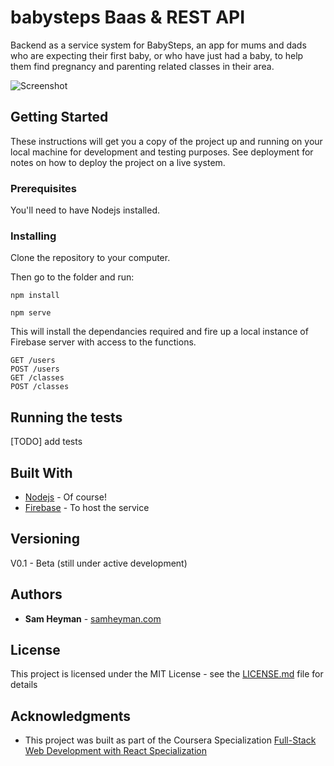 # babysteps Baas & REST API

Backend as a service system for BabySteps, an app for mums and dads who are expecting their first baby, or who have just had a baby, to help them find pregnancy and parenting related classes in their area. 

![Screenshot](./screenshot.png)


## Getting Started

These instructions will get you a copy of the project up and running on your local machine for development and testing purposes. See deployment for notes on how to deploy the project on a live system.

### Prerequisites

You'll need to have Nodejs installed.


### Installing

Clone the repository to your computer.

Then go to the folder and run:

```
npm install
```
```
npm serve
```

This will install the dependancies required and fire up a local instance of Firebase server with access to the functions.

```
GET /users
POST /users
GET /classes
POST /classes
```

## Running the tests

[TODO] add tests


## Built With

* [Nodejs](https://nodejs.org/en/) - Of course!
* [Firebase](https://firebase.google.com/) - To host the service

## Versioning

V0.1 - Beta (still under active development)

## Authors

* **Sam Heyman** - [samheyman.com](https://samheyman.com)

## License

This project is licensed under the MIT License - see the [LICENSE.md](LICENSE.md) file for details

## Acknowledgments

* This project was built as part of the Coursera Specialization [Full-Stack Web Development with React Specialization](https://www.coursera.org/specializations/full-stack-react)
